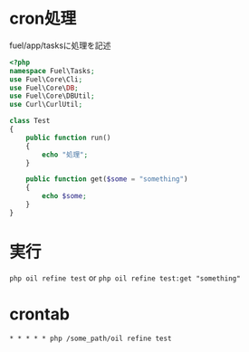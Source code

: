 # cron処理
fuel/app/tasksに処理を記述  
```php
<?php
namespace Fuel\Tasks;
use Fuel\Core\Cli;
use Fuel\Core\DB;
use Fuel\Core\DBUtil;
use Curl\CurlUtil;

class Test
{
    public function run()
    {
        echo "処理";
    }

    public function get($some = "something")
    {
        echo $some;
    }
}
```

# 実行
```php oil refine test``` or ```php oil refine test:get "something"```  

# crontab
```* * * * * php /some_path/oil refine test```

